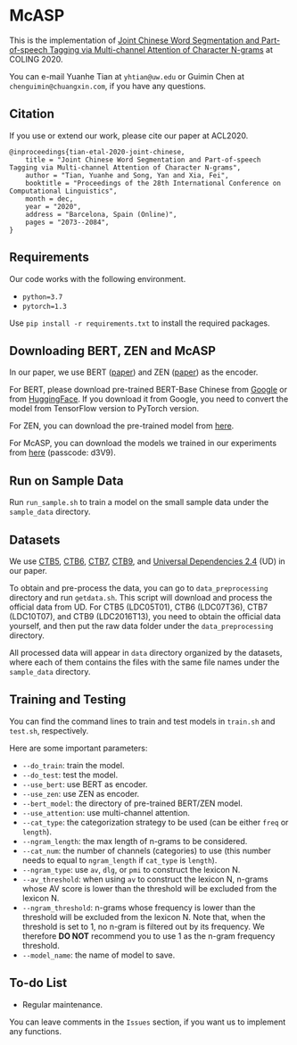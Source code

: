 # McASP

This is the implementation of [Joint Chinese Word Segmentation and Part-of-speech Tagging via Multi-channel Attention of Character N-grams](https://www.aclweb.org/anthology/2020.coling-main.187/) at COLING 2020.

You can e-mail Yuanhe Tian at `yhtian@uw.edu` or Guimin Chen at `chenguimin@chuangxin.com`, if you have any questions.

## Citation

If you use or extend our work, please cite our paper at ACL2020.

```
@inproceedings{tian-etal-2020-joint-chinese,
    title = "Joint Chinese Word Segmentation and Part-of-speech Tagging via Multi-channel Attention of Character N-grams",
    author = "Tian, Yuanhe and Song, Yan and Xia, Fei",
    booktitle = "Proceedings of the 28th International Conference on Computational Linguistics",
    month = dec,
    year = "2020",
    address = "Barcelona, Spain (Online)",
    pages = "2073--2084",
}
```

## Requirements

Our code works with the following environment.
* `python=3.7`
* `pytorch=1.3`

Use `pip install -r requirements.txt` to install the required packages.

## Downloading BERT, ZEN and McASP

In our paper, we use BERT ([paper](https://www.aclweb.org/anthology/N19-1423/)) and ZEN ([paper](https://arxiv.org/abs/1911.00720)) as the encoder.

For BERT, please download pre-trained BERT-Base Chinese from [Google](https://github.com/google-research/bert) or from [HuggingFace](https://s3.amazonaws.com/models.huggingface.co/bert/bert-base-chinese.tar.gz). If you download it from Google, you need to convert the model from TensorFlow version to PyTorch version.

For ZEN, you can download the pre-trained model from [here](https://github.com/sinovation/ZEN).

For McASP, you can download the models we trained in our experiments from [here](https://pan.baidu.com/s/1aRxpvQEntEle_yIizhvUqQ) (passcode: d3V9).

## Run on Sample Data

Run `run_sample.sh` to train a model on the small sample data under the `sample_data` directory.

## Datasets

We use [CTB5](https://catalog.ldc.upenn.edu/LDC2005T01), [CTB6](https://catalog.ldc.upenn.edu/LDC2007T36), [CTB7](https://catalog.ldc.upenn.edu/LDC2010T07), [CTB9](https://catalog.ldc.upenn.edu/LDC2016T13), and [Universal Dependencies 2.4](https://lindat.mff.cuni.cz/repository/xmlui/handle/11234/1-2988) (UD) in our paper.

To obtain and pre-process the data, you can go to `data_preprocessing` directory and run `getdata.sh`. This script will download and process the official data from UD. For CTB5 (LDC05T01), CTB6 (LDC07T36), CTB7 (LDC10T07), and CTB9 (LDC2016T13), you need to obtain the official data yourself, and then put the raw data folder under the `data_preprocessing` directory.

All processed data will appear in `data` directory organized by the datasets, where each of them contains the files with the same file names under the `sample_data` directory.

## Training and Testing

You can find the command lines to train and test models in `train.sh` and `test.sh`, respectively.

Here are some important parameters:

* `--do_train`: train the model.
* `--do_test`: test the model.
* `--use_bert`: use BERT as encoder.
* `--use_zen`: use ZEN as encoder.
* `--bert_model`: the directory of pre-trained BERT/ZEN model.
* `--use_attention`: use multi-channel attention.
* `--cat_type`: the categorization strategy to be used (can be either `freq` or `length`).
* `--ngram_length`: the max length of n-grams to be considered.
* `--cat_num`: the number of channels (categories) to use (this number needs to equal to `ngram_length` if `cat_type` is `length`).
* `--ngram_type`: use `av`, `dlg`, or `pmi` to construct the lexicon N.
* `--av_threshold`: when using `av` to construct the lexicon N, n-grams whose AV score is lower than the threshold will be excluded from the lexicon N.
* `--ngram_threshold`: n-grams whose frequency is lower than the threshold will be excluded from the lexicon N. Note that, when the threshold is set to 1, no n-gram is filtered out by its frequency. We therefore **DO NOT** recommend you to use 1 as the n-gram frequency threshold.
* `--model_name`: the name of model to save.

## To-do List

* Regular maintenance.

You can leave comments in the `Issues` section, if you want us to implement any functions.
